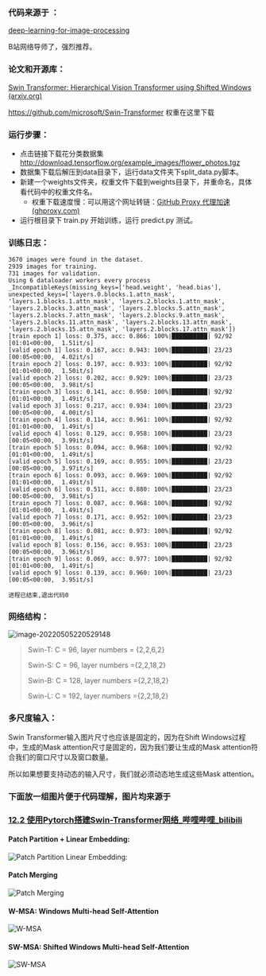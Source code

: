 ### 代码来源于 ：

[deep-learning-for-image-processing](https://github.com/WZMIAOMIAO/deep-learning-for-image-processing)

B站网络导师了，强烈推荐。



### 论文和开源库：

[ Swin Transformer: Hierarchical Vision Transformer using Shifted Windows (arxiv.org)](https://arxiv.org/abs/2103.14030)

https://github.com/microsoft/Swin-Transformer 权重在这里下载


### 运行步骤：

+ 点击链接下载花分类数据集 http://download.tensorflow.org/example_images/flower_photos.tgz
+ 数据集下载后解压到data目录下，运行data文件夹下split_data.py脚本。
+ 新建一个weights文件夹，权重文件下载到weights目录下，并重命名，具体看代码中的权重文件名。
  + 权重下载速度慢：可以用这个网址转链：[GitHub Proxy 代理加速 (ghproxy.com)](https://ghproxy.com/)
+ 运行根目录下 train.py 开始训练，运行 predict.py 测试。



### 训练日志：

```
3670 images were found in the dataset.
2939 images for training.
731 images for validation.
Using 6 dataloader workers every process
_IncompatibleKeys(missing_keys=['head.weight', 'head.bias'], unexpected_keys=['layers.0.blocks.1.attn_mask', 'layers.1.blocks.1.attn_mask', 'layers.2.blocks.1.attn_mask', 'layers.2.blocks.3.attn_mask', 'layers.2.blocks.5.attn_mask', 'layers.2.blocks.7.attn_mask', 'layers.2.blocks.9.attn_mask', 'layers.2.blocks.11.attn_mask', 'layers.2.blocks.13.attn_mask', 'layers.2.blocks.15.attn_mask', 'layers.2.blocks.17.attn_mask'])
[train epoch 1] loss: 0.375, acc: 0.866: 100%|██████████| 92/92 [01:01<00:00,  1.51it/s]
[valid epoch 1] loss: 0.167, acc: 0.943: 100%|██████████| 23/23 [00:05<00:00,  4.02it/s]
[train epoch 2] loss: 0.197, acc: 0.933: 100%|██████████| 92/92 [01:01<00:00,  1.50it/s]
[valid epoch 2] loss: 0.202, acc: 0.929: 100%|██████████| 23/23 [00:05<00:00,  3.98it/s]
[train epoch 3] loss: 0.141, acc: 0.950: 100%|██████████| 92/92 [01:01<00:00,  1.49it/s]
[valid epoch 3] loss: 0.217, acc: 0.934: 100%|██████████| 23/23 [00:05<00:00,  4.00it/s]
[train epoch 4] loss: 0.114, acc: 0.961: 100%|██████████| 92/92 [01:01<00:00,  1.49it/s]
[valid epoch 4] loss: 0.129, acc: 0.958: 100%|██████████| 23/23 [00:05<00:00,  3.99it/s]
[train epoch 5] loss: 0.094, acc: 0.968: 100%|██████████| 92/92 [01:01<00:00,  1.49it/s]
[valid epoch 5] loss: 0.169, acc: 0.955: 100%|██████████| 23/23 [00:05<00:00,  3.97it/s]
[train epoch 6] loss: 0.093, acc: 0.969: 100%|██████████| 92/92 [01:01<00:00,  1.49it/s]
[valid epoch 6] loss: 0.511, acc: 0.880: 100%|██████████| 23/23 [00:05<00:00,  3.98it/s]
[train epoch 7] loss: 0.087, acc: 0.968: 100%|██████████| 92/92 [01:01<00:00,  1.49it/s]
[valid epoch 7] loss: 0.171, acc: 0.952: 100%|██████████| 23/23 [00:05<00:00,  3.96it/s]
[train epoch 8] loss: 0.081, acc: 0.973: 100%|██████████| 92/92 [01:01<00:00,  1.49it/s]
[valid epoch 8] loss: 0.156, acc: 0.953: 100%|██████████| 23/23 [00:05<00:00,  3.96it/s]
[train epoch 9] loss: 0.069, acc: 0.977: 100%|██████████| 92/92 [01:01<00:00,  1.49it/s]
[valid epoch 9] loss: 0.139, acc: 0.960: 100%|██████████| 23/23 [00:05<00:00,  3.95it/s]

进程已结束,退出代码0
```



### 网络结构：

![image-20220505220529148](https://images.cnblogs.com/cnblogs_com/blogs/471668/galleries/1907323/o_220505141705_image-20220505220529148.png)

> Swin-T: C = 96, layer numbers = {2,2,6,2}
>
> Swin-S: C = 96, layer numbers ={2,2,18,2}
>
> Swin-B: C = 128, layer numbers ={2,2,18,2}
>
> Swin-L: C = 192, layer numbers ={2,2,18,2}



### 多尺度输入：

Swin Transformer输入图片尺寸也应该是固定的，因为在Shift Windows过程中，生成的Mask attention尺寸是固定的，因为我们要让生成的Mask attention符合我们的窗口尺寸以及窗口数量。

所以如果想要支持动态的输入尺寸，我们就必须动态地生成这些Mask attention。



### 下面放一组图片便于代码理解，图片均来源于

###  [12.2 使用Pytorch搭建Swin-Transformer网络\_哔哩哔哩\_bilibili](https://www.bilibili.com/video/BV1yg411K7Yc/?spm_id_from=333.788)



#### Patch Partition + Linear Embedding:

![Patch Partition Linear Embedding:](https://images.cnblogs.com/cnblogs_com/blogs/471668/galleries/1907323/o_220505143343_image-20220505222857683.png)

#### Patch Merging

![Patch Merging](https://images.cnblogs.com/cnblogs_com/blogs/471668/galleries/1907323/o_220505143350_image-20220505223031262.png)

#### W-MSA: Windows Multi-head Self-Attention

![W-MSA](https://images.cnblogs.com/cnblogs_com/blogs/471668/galleries/1907323/o_220505143355_image-20220505223107698.png)

#### SW-MSA: Shifted Windows Multi-head Self-Attention

![SW-MSA](https://images.cnblogs.com/cnblogs_com/blogs/471668/galleries/1907323/o_220505143400_image-20220505223200788.png)



